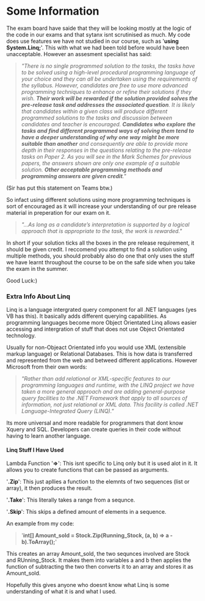 # Some Information

The exam board have saide that they will be looking mostly at the logic of the code in our exams and that sytanx isnt scrutinised as much.
My code does use features we have not studied in our course, such as '**using System.Linq;**'. This with what we had been told before would have been unacceptable. However an assesment specialist has said: 

>*"There is no single programmed solution to the tasks, the tasks have to be solved using a high-level procedural programming language    of your choice and they can all be undertaken using the requirements of the syllabus. However, candidates are free to use more advanced    programming techniques to enhance or refine their solutions if they wish. **Their work will be rewarded if the solution provided  solves    the   pre-release task and addresses the associated question**. It is likely that candidates within a given class will produce different    programmed solutions to the tasks and discussion between candidates and teacher is encouraged. **Candidates who explore the tasks and      find  different programmed ways of solving them tend to have a deeper understanding of why one way might be more suitable than another**    and consequently are able to provide more depth in their responses in the questions relating to the pre-release tasks on Paper 2. As      you will see in the Mark Schemes for previous papers, the answers shown are only one example of a suitable solution. **Other acceptable    programming methods and programming answers are given credit**."* 
  
(Sir has put this statement on Teams btw.)

So infact using different solutions using more programming techniques is sort of encouraged as it will increase your understanding of our pre release material in preperation for our exam on it.

> *"...As long as a candidate’s interpretation is supported by a logical approach that is appropriate to the task, the work is              rewarded."*
  
In short if your solution ticks all the boxes in the pre release requirement, it should be given credit. I reccomend you attempt to find a solution using multiple methods, you should probably also do one that only uses the stuff we have learnt throughout the course to be on the safe side when you take the exam in the summer.
  
Good Luck:)

### Extra Info About Linq
Linq is a language intergrated query component for all .NET languages (yes VB has this). It basically adds different querying capabilities. As programming languages become more Object Orientated Linq allows easier accessing and intergration of stuff that does not use Object Orientated technology.

Usually for non-Objeact Orientated info you would use XML (extensible markup language) or Relational Databases. 
This is how data is transferred and represented from the web and betweed different applications.
However Microsoft from their own words:

>*"Rather than add relational or XML-specific features to our programming languages and runtime, with the LINQ project we have taken a more general approach and are adding general-purpose query facilities to the .NET Framework that apply to all sources of information, not just relational or XML data. This facility is called .NET Language-Integrated Query (LINQ)."*

Its more universal and more readable for programmers that dont know Xquery and SQL. Developers can create queries in their code without having to learn another language.

#### Linq Stuff I Have Used 
Lambda Function '**=>**': This isnt specific to Linq only but it is used alot in it. It allows you to create functions that can be passed as arguments.

'**.Zip**': This just apllies a function to the elemnts of two sequences (list or array), it then produces the result.

'**.Take**': This literally takes a range from a sequnce.

'**.Skip**': This skips a defined amount of elements in a sequence.

An example from my code:
>'**int[] Amount_sold = Stock.Zip(Running_Stock, (a, b) => a - b).ToArray();**' 

This creates an array Amount_sold, the two sequnces involved are Stock and RUnning_Stock. It makes them into variables a and b then applies the function of subtracting the two then converts it to an array and stores it as Amount_sold.

Hopefully this gives anyone who doesnt know what Linq is some understanding of what it is and what I used.
